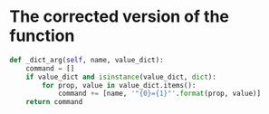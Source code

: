 # The corrected version of the function
```python
def _dict_arg(self, name, value_dict):
    command = []
    if value_dict and isinstance(value_dict, dict):
        for prop, value in value_dict.items():
            command += [name, '"{0}={1}"'.format(prop, value)]
    return command
```